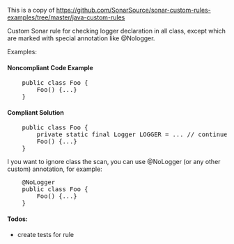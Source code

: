 This is a copy of https://github.com/SonarSource/sonar-custom-rules-examples/tree/master/java-custom-rules

Custom Sonar rule for checking logger declaration in all class, except which are marked with special annotation like @Nologger.

Examples:
#### Noncompliant Code Example
<pre>
    public class Foo {
        Foo() {...}
    }
</pre>
#### Compliant Solution
<pre>
    public class Foo {
        private static final Logger LOGGER = ... // continue e.g.: LoggerFactory.getLogger(Foo.class)
        Foo() {...}
    }
</pre>
I you want to ignore class the scan, you can use @NoLogger (or any other custom) annotation, for example:
<pre>
    @NoLogger
    public class Foo {
        Foo() {...}
    }
</pre>

#### Todos:
* create tests for rule